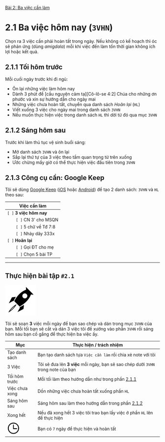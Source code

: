 [Bài 2: Ba việc cần làm](README.md)

# 2.1 Ba việc hôm nay (`3VHN`)

Chọn ra 3 việc cần phải hoàn tất trong ngày.
Nếu không có kế hoạch thì óc sẽ phản ứng (dùng _amigdala_) mỗi khi việc đến làm tốn thời gian không ích lợi hoặc kết quả. 

## 2.1.1 Tối hôm trước

Mỗi cuối ngày trước khi đi ngủ:

* Ôn lại những việc làm hôm nay
* Dành 3 phút để [cầu nguyện cảm tạ][Cô-lô-se 4:2] Chúa cho những ơn phước và xin sự hướng dẫn cho ngày mai
* Những việc chưa hoàn tất, chuyển qua danh sách *Hoãn lại* (`HL`)
* Viết xuống 3 việc cho ngày mai trong danh sách `3VHN`
* Nếu muốn thực hiện việc trong danh sách `HL` thì dời từ đó qua mục `3VHN`

## 2.1.2 Sáng hôm sau

Trước khi làm thủ tục vệ sinh buổi sáng:

* Mở danh sách `3VHN` và ôn lại
* Sắp lại thứ tự của 3 việc theo tầm quan trọng từ trên xuống
* Ước chừng mấy giờ có thể thực hiện việc đầu tiên trong `3VHN`

## 2.1.3 Công cụ cần: Google Keep

Tôi sẽ dùng [Google Keep] ([iOS] hoặc [Android]) để tạo 2 danh sách: `3VHN` và `HL` theo sau:

| Việc cần làm               |
| -------------------------- |
| `[ ]` **3 việc hôm nay**   |
|   `[ ]` CN 3' cho MSQN     |
|   `[ ]` 5 chữ về Tđ 7:8    |
|   `[ ]` Nhảy dây 333x      |
| `[ ]` **Hoãn lại**         |
|   `[ ]` Gọi ĐT cho mẹ      |
|   `[ ]` Chọn 5 bài TP      |

---

## Thực hiện bài tập `#2.1`

<img src="../../icons/flying-bottle.svg" width="100">

Tôi sẽ soạn **3** việc mỗi ngày để bạn sao chép và dán trong mục `3VHN` của bạn.
Mỗi tối bạn sẽ cắt và dán 3 việc tôi đề xướng vào phần `3VHN` rồi sáng hôm sau bạn cố gắng để thực hiện ba việc ấy.

| Mục | Thực hiện / trách nhiệm |
| --- | --- |
| Tạo danh sách | Bạn tạo danh sách tựa `Việc cần làm` rồi chia xẻ note với tôi |
| 3 Việc | Tôi sẽ đưa lên **3 việc** mỗi ngày, bạn sẽ sao chép dưới `3VHN` trong note của bạn |
| Tối hôm trước | Mỗi tối làm theo hướng dẫn như trong phần [2.1.1] |
| Việc chưa xong | Dồn những việc chưa hoàn tất xuống phần `HL` |
| Sáng hôm sau | Sáng hôm sau làm theo hướng dẫn trong phần [2.1.2] |
| Xong hết | Nếu đã xong hết 3 việc tôi trao bạn lấy việc ở phần `HL` lên để thực hiện |
| <img src="../../icons/icon-time.svg" width="40"/> | Bạn có `7` ngày để thực hiện và hoàn tất |


[Google Keep]: https://keep.google.com
[Android]: https://play.google.com/store/apps/details?id=com.google.android.keep
[iOS]: https://itunes.apple.com/app/id1029207872
[2.1.1]: vn#211-t%E1%BB%91i-h%C3%B4m-tr%C6%B0%E1%BB%9Bc
[2.1.2]: vn#212-s%C3%A1ng-h%C3%B4m-sau
